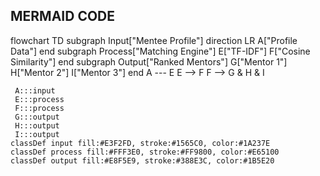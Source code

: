 ## MERMAID CODE ##
flowchart TD
 subgraph Input["Mentee Profile"]
    direction LR
        A["Profile Data"]
  end
 subgraph Process["Matching Engine"]
        E["TF-IDF"]
        F["Cosine Similarity"]
  end
 subgraph Output["Ranked Mentors"]
        G["Mentor 1"]
        H["Mentor 2"]
        I["Mentor 3"]
  end
    A --- E
    E --> F
    F --> G & H & I

     A:::input
     E:::process
     F:::process
     G:::output
     H:::output
     I:::output
    classDef input fill:#E3F2FD, stroke:#1565C0, color:#1A237E
    classDef process fill:#FFF3E0, stroke:#FF9800, color:#E65100
    classDef output fill:#E8F5E9, stroke:#388E3C, color:#1B5E20


